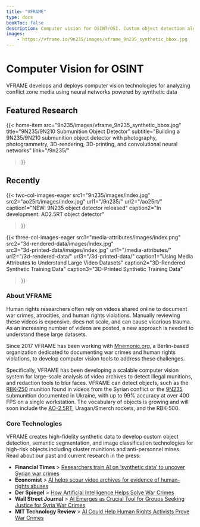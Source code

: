 ```yaml
---
title: "VFRAME"
type: docs
bookToc: false
description: Computer vision for OSINT/OSI. Custom object detection algorithms trained with photorealistic synthetic data.
images:
    - https://vframe.io/9n235/images/vframe_9n235_synthetic_bbox.jpg
---
```



# Computer Vision for OSINT

VFRAME develops and deploys computer vision technologies for analyzing conflict zone media using neural networks powered by synthetic data

## Featured Research

{{< home-item 
    src="9n235/images/vframe_9n235_synthetic_bbox.jpg" 
    title="9N235/9N210 Submunition Object Detector"
    subtitle="Building a 9N235/9N210 submunition object detector with photography, photogrammetry, 3D-rendering, 3D-printing, and convolutional neural networks"
    link="/9n235/"
>}}


## Recently


{{< two-col-images-eager
    src1="9n235/images/index.jpg" 
    src2="ao25rt/images/index.jpg" 
    url1="/9n235/"
    url2="/ao25rt/"
    caption1="NEW: 9N235 object detector released"
    caption2="In development: AO2.5RT object detector"
>}}


{{< three-col-images-eager
    src1="media-attributes/images/index.png"
    src2="3d-rendered-data/images/index.jpg"  
    src3="3d-printed-data/images/index.jpg" 
    url1="/media-attributes/"
    url2="/3d-rendered-data/"
    url3="/3d-printed-data/"
    caption1="Using Media Attributes to Understand Large Video Datasets"
    caption2="3D-Rendered Synthetic Training Data"
    caption3="3D-Printed Synthetic Training Data"
>}}



### About VFRAME

Human rights researchers often rely on videos shared online to document war crimes, atrocities, and human rights violations. Manually reviewing these videos is expensive, does not scale, and can cause vicarious trauma. As an increasing number of videos are posted, a new approach is needed to understand these large datasets.

Since 2017 VFRAME has been working with [Mnemonic.org](http://mnemonic.org), a Berlin-based organization dedicated to documenting war crimes and human rights violations, to develop computer vision tools to address these challenges.

Specifically, VFRAME has been developing a scalable computer vision system for large-scale analysis of video archives to detect illegal munitions, and redaction tools to blur faces. VFRAME can detect objects, such as the [RBK-250](/rbk250/) munition found in videos from the Syrian conflict or the [9N235](/9n235/) submunition documented in Ukraine, with up to 99% accuracy at over 400 FPS on a single workstation. The vocabulary of objects is growing and will soon include the [AO-2.5RT](/ao25rt), Uragan/Smerch rockets, and the RBK-500.

### Core Technologies

VFRAME creates high-fidelity synthetic data to develop custom object detection, semantic segmentation, and image classification technologies for high-risk objects including cluster munitions and anti-personnel mines. Read about our past and current research in the press:

- **Financial Times** > [Researchers train AI on ‘synthetic data’ to uncover Syrian war crimes](https://www.ft.com/content/8399873e-0dda-4c87-ba59-0e2678166fba)
- **Economist** > [AI helps scour video archives for evidence of human-rights abuses](https://www.economist.com/international/2021/06/05/ai-helps-scour-video-archives-for-evidence-of-human-rights-abuses)
- **Der Spiegel** > [How Artificial Intelligence Helps Solve War Crimes](https://www.spiegel.de/politik/ausland/wie-kuenstliche-intelligenz-bei-der-aufklaerung-von-kriegsverbrechen-hilft-a-670d8c14-0b8b-42bc-a5b0-e74250cff225)
- **Wall Street Journal** > [AI Emerges as Crucial Tool for Groups Seeking Justice for Syria War Crimes](https://www.wsj.com/articles/ai-emerges-as-crucial-tool-for-groups-seeking-justice-for-syria-war-crimes-11613228401)
- **MIT Technology Review** > [AI Could Help Human Rights Activists Prove War Crimes](https://www.technologyreview.com/2020/06/25/1004466/ai-could-help-human-rights-activists-prove-war-crimes/)